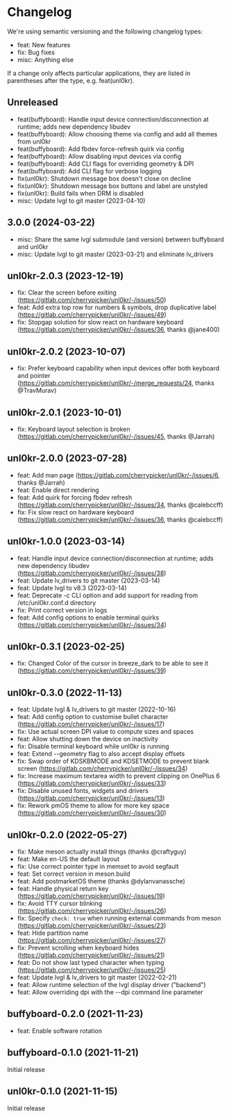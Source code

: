 # Changelog

We're using semantic versioning and the following changelog types:

- feat: New features
- fix: Bug fixes
- misc: Anything else

If a change only affects particular applications, they are listed in parentheses after the type, e.g. feat(unl0kr).

## Unreleased

- feat(buffyboard): Handle input device connection/disconnection at runtime; adds new dependency libudev
- feat(buffyboard): Allow choosing theme via config and add all themes from unl0kr
- feat(buffyboard): Add fbdev force-refresh quirk via config
- feat(buffyboard): Allow disabling input devices via config
- feat(buffyboard): Add CLI flags for overriding geometry & DPI
- feat(buffyboard): Add CLI flag for verbose logging
- fix(unl0kr): Shutdown message box doesn't close on decline
- fix(unl0kr): Shutdown message box buttons and label are unstyled
- fix(unl0kr): Build fails when DRM is disabled
- misc: Update lvgl to git master (2023-04-10)

## 3.0.0 (2024-03-22)

- misc: Share the same lvgl submodule (and version) between buffyboard and unl0kr
- misc: Update lvgl to git master (2023-03-21) and eliminate lv_drivers

## unl0kr-2.0.3 (2023-12-19)

- fix: Clear the screen before exiting (https://gitlab.com/cherrypicker/unl0kr/-/issues/50)
- feat: Add extra top row for numbers & symbols, drop duplicative label (https://gitlab.com/cherrypicker/unl0kr/-/issues/49)
- fix: Stopgap solution for slow react on hardware keyboard (https://gitlab.com/cherrypicker/unl0kr/-/issues/36, thanks @jane400)

## unl0kr-2.0.2 (2023-10-07)

- fix: Prefer keyboard capability when input devices offer both keyboard and pointer (https://gitlab.com/cherrypicker/unl0kr/-/merge_requests/24, thanks @TravMurav)

## unl0kr-2.0.1 (2023-10-01)

- fix: Keyboard layout selection is broken (https://gitlab.com/cherrypicker/unl0kr/-/issues/45, thanks @Jarrah)

## unl0kr-2.0.0 (2023-07-28)

- feat: Add man page (https://gitlab.com/cherrypicker/unl0kr/-/issues/6, thanks @Jarrah)
- feat: Enable direct rendering
- feat: Add quirk for forcing fbdev refresh (https://gitlab.com/cherrypicker/unl0kr/-/issues/34, thanks @calebccff)
- fix: Fix slow react on hardware keyboard (https://gitlab.com/cherrypicker/unl0kr/-/issues/36, thanks @calebccff)

## unl0kr-1.0.0 (2023-03-14)

- feat: Handle input device connection/disconnection at runtime; adds new dependency libudev (https://gitlab.com/cherrypicker/unl0kr/-/issues/38)
- feat: Update lv_drivers to git master (2023-03-14)
- feat: Update lvgl to v8.3 (2023-03-14)
- feat: Deprecate -c CLI option and add support for reading from /etc/unl0kr.conf.d directory
- fix: Print correct version in logs
- feat: Add config options to enable terminal quirks (https://gitlab.com/cherrypicker/unl0kr/-/issues/34)

## unl0kr-0.3.1 (2023-02-25)

- fix: Changed Color of the cursor in breeze_dark to be able to see it (https://gitlab.com/cherrypicker/unl0kr/-/issues/39)

## unl0kr-0.3.0 (2022-11-13)

- feat: Update lvgl & lv_drivers to git master (2022-10-16)
- feat: Add config option to customise bullet character (https://gitlab.com/cherrypicker/unl0kr/-/issues/17)
- fix: Use actual screen DPI value to compute sizes and spaces
- feat: Allow shutting down the device on inactivity
- fix: Disable terminal keyboard while unl0kr is running
- feat: Extend --geometry flag to also accept display offsets
- fix: Swap order of KDSKBMODE and KDSETMODE to prevent blank screen (https://gitlab.com/cherrypicker/unl0kr/-/issues/34)
- fix: Increase maximum textarea width to prevent clipping on OnePlus 6 (https://gitlab.com/cherrypicker/unl0kr/-/issues/33)
- fix: Disable unused fonts, widgets and drivers (https://gitlab.com/cherrypicker/unl0kr/-/issues/13)
- fix: Rework pmOS theme to allow for more key space (https://gitlab.com/cherrypicker/unl0kr/-/issues/30)

## unl0kr-0.2.0 (2022-05-27)

- fix: Make meson actually install things (thanks @craftyguy)
- feat: Make en-US the default layout
- fix: Use correct pointer type in memset to avoid segfault
- feat: Set correct version in meson.build
- feat: Add postmarketOS theme (thanks @dylanvanassche)
- feat: Handle physical return key (https://gitlab.com/cherrypicker/unl0kr/-/issues/19)
- fix: Avoid TTY cursor blinking (https://gitlab.com/cherrypicker/unl0kr/-/issues/26)
- fix: Specify `check: true` when running external commands from meson (https://gitlab.com/cherrypicker/unl0kr/-/issues/23)
- feat: Hide partition name (https://gitlab.com/cherrypicker/unl0kr/-/issues/27)
- fix: Prevent scrolling when keyboard hides (https://gitlab.com/cherrypicker/unl0kr/-/issues/21)
- feat: Do not show last typed character when typing (https://gitlab.com/cherrypicker/unl0kr/-/issues/25)
- feat: Update lvgl & lv_drivers to git master (2022-02-21)
- feat: Allow runtime selection of the lvgl display driver ("backend")
- feat: Allow overriding dpi with the --dpi command line parameter

## buffyboard-0.2.0 (2021-11-23)

- feat: Enable software rotation

## buffyboard-0.1.0 (2021-11-21)

Initial release

## unl0kr-0.1.0 (2021-11-15)

Initial release
